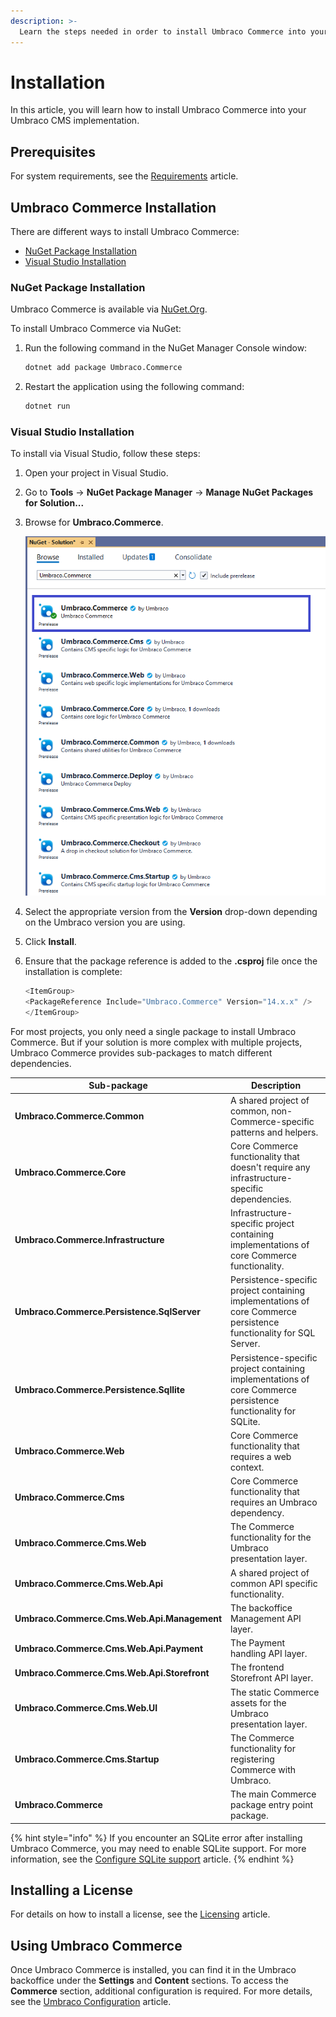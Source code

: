 ```yaml
---
description: >-
  Learn the steps needed in order to install Umbraco Commerce into your Umbraco CMS website.
---
```


# Installation

In this article, you will learn how to install Umbraco Commerce into your Umbraco CMS implementation.

## Prerequisites

For system requirements, see the [Requirements](../getting-started/requirements.md) article.

## Umbraco Commerce Installation

There are different ways to install Umbraco Commerce:

- [NuGet Package Installation](#nuget-package-installation)
- [Visual Studio Installation](#visual-studio-installation)

### NuGet Package Installation

Umbraco Commerce is available via [NuGet.Org](https://www.nuget.org/packages/Umbraco.Commerce/).

To install Umbraco Commerce via NuGet:

1. Run the following command in the NuGet Manager Console window:

   ```bash
   dotnet add package Umbraco.Commerce
   ```

2. Restart the application using the following command:

   ```bash
   dotnet run
   ```

### Visual Studio Installation

To install via Visual Studio, follow these steps:

1. Open your project in Visual Studio.
2. Go to **Tools** -> **NuGet Package Manager** -> **Manage NuGet Packages for Solution...**
3. Browse for **Umbraco.Commerce**.

   ![Installing Umbraco Commerce via the NuGet Package Manager](../media/v14/nuget-package-overview.png)

4. Select the appropriate version from the **Version** drop-down depending on the Umbraco version you are using.
5. Click **Install**.
6. Ensure that the package reference is added to the **.csproj** file once the installation is complete:

   ```cs
   <ItemGroup>
   <PackageReference Include="Umbraco.Commerce" Version="14.x.x" />
   </ItemGroup>
   ```

For most projects, you only need a single package to install Umbraco Commerce. But if your solution is more complex with multiple projects, Umbraco Commerce provides sub-packages to match different dependencies.

<table>
   <thead>
      <tr>
         <th width="282">Sub-package</th>
         <th>Description</th>
      </tr>
   </thead>
   <tbody>
      <tr>
         <td><strong>Umbraco.Commerce.Common</strong></td>
         <td>A shared project of common, non-Commerce-specific patterns and helpers.</td>
      </tr>
      <tr>
         <td><strong>Umbraco.Commerce.Core</strong></td>
         <td>Core Commerce functionality that doesn't require any infrastructure-specific dependencies.</td>
      </tr>
      <tr>
         <td><strong>Umbraco.Commerce.Infrastructure</strong></td>
         <td>Infrastructure-specific project containing implementations of core Commerce functionality.</td>
      </tr>
      <tr>
         <td><strong>Umbraco.Commerce.Persistence.SqlServer</strong></td>
         <td>Persistence-specific project containing implementations of core Commerce persistence functionality for SQL Server.</td>
      </tr>
      <tr>
         <td><strong>Umbraco.Commerce.Persistence.Sqllite</strong></td>
         <td>Persistence-specific project containing implementations of core Commerce persistence functionality for SQLite.</td>
      </tr>
      <tr>
         <td><strong>Umbraco.Commerce.Web</strong></td>
         <td>Core Commerce functionality that requires a web context.</td>
      </tr>
      <tr>
         <td><strong>Umbraco.Commerce.Cms</strong></td>
         <td>Core Commerce functionality that requires an Umbraco dependency.</td>
      </tr>
      <tr>
         <td><strong>Umbraco.Commerce.Cms.Web</strong></td>
         <td>The Commerce functionality for the Umbraco presentation layer.</td>
      </tr>
      <tr>
         <td><strong>Umbraco.Commerce.Cms.Web.Api</strong></td>
         <td>A shared project of common API specific functionality.</td>
      </tr>
      <tr>
         <td><strong>Umbraco.Commerce.Cms.Web.Api.Management</strong></td>
         <td>The backoffice Management API layer.</td>
      </tr>
      <tr>
         <td><strong>Umbraco.Commerce.Cms.Web.Api.Payment</strong></td>
         <td>The Payment handling API layer.</td>
      </tr>
      <tr>
         <td><strong>Umbraco.Commerce.Cms.Web.Api.Storefront</strong></td>
         <td>The frontend Storefront API layer.</td>
      </tr>
      <tr>
         <td><strong>Umbraco.Commerce.Cms.Web.UI</strong></td>
         <td>The static Commerce assets for the Umbraco presentation layer.</td>
      </tr>
      <tr>
         <td><strong>Umbraco.Commerce.Cms.Startup</strong></td>
         <td>The Commerce functionality for registering Commerce with Umbraco.</td>
      </tr>
      <tr>
         <td><strong>Umbraco.Commerce</strong></td>
         <td>The main Commerce package entry point package.</td>
      </tr>
   </tbody>
</table>

{% hint style="info" %}
If you encounter an SQLite error after installing Umbraco Commerce, you may need to enable SQLite support. For more information, see the [Configure SQLite support](../how-to-guides/configure-sqlite-support.md) article.
{% endhint %}

## Installing a License

For details on how to install a license, see the [Licensing](../getting-started/the-licensing-model.md) article.

## Using Umbraco Commerce

Once Umbraco Commerce is installed, you can find it in the Umbraco backoffice under the **Settings** and **Content** sections. To access the **Commerce** section, additional configuration is required. For more details, see the [Umbraco Configuration](../getting-started/umbraco-configuration.md) article.
